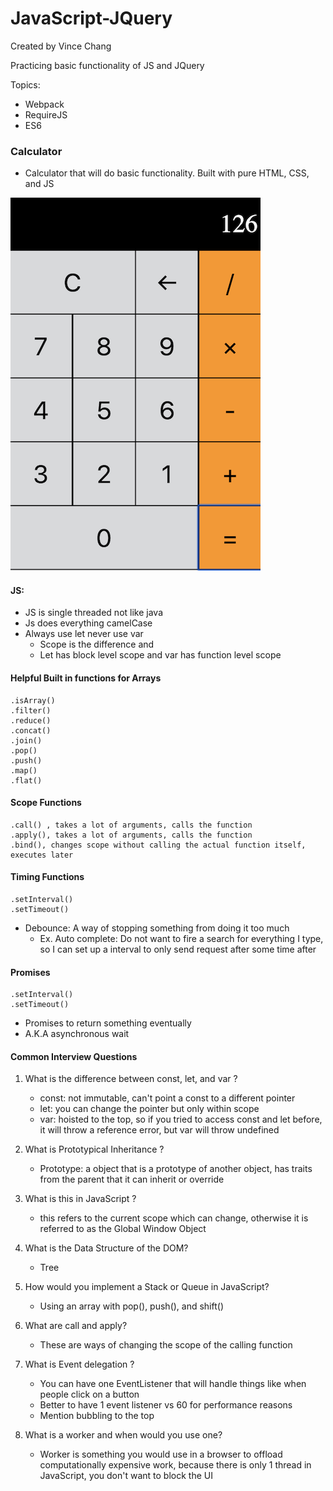 # JavaScript-JQuery

Created by Vince Chang </br>

Practicing basic functionality of JS and JQuery

Topics:

- Webpack
- RequireJS
- ES6

### Calculator

- Calculator that will do basic functionality. Built with pure HTML, CSS, and JS

![Final Product](https://github.com/vincehacks/JavaScript-JQuery/blob/master/calculator/FinalProject.png)

#### JS:

- JS is single threaded not like java
- Js does everything camelCase
- Always use let never use var
  - Scope is the difference and
  - Let has block level scope and var has function level scope

#### Helpful Built in functions for Arrays

```
.isArray()
.filter()
.reduce()
.concat()
.join()
.pop()
.push()
.map()
.flat()
```

#### Scope Functions

```
.call() , takes a lot of arguments, calls the function
.apply(), takes a lot of arguments, calls the function
.bind(), changes scope without calling the actual function itself, executes later
```

#### Timing Functions

```
.setInterval()
.setTimeout()
```

- Debounce: A way of stopping something from doing it too much
  - Ex. Auto complete: Do not want to fire a search for everything I type, so I
    can set up a interval to only send request after some time after

#### Promises

```
.setInterval()
.setTimeout()
```

- Promises to return something eventually
- A.K.A asynchronous wait

#### Common Interview Questions

1. What is the difference between const, let, and var ?

   - const: not immutable, can't point a const to a different pointer
   - let: you can change the pointer but only within scope
   - var: hoisted to the top, so if you tried to access const and let before, it
     will throw a reference error, but var will throw undefined

2. What is Prototypical Inheritance ?

   - Prototype: a object that is a prototype of another object, has traits from the
     parent that it can inherit or override

3. What is this in JavaScript ?

   - this refers to the current scope which can change, otherwise it is referred
     to as the Global Window Object

4. What is the Data Structure of the DOM?

   - Tree

5. How would you implement a Stack or Queue in JavaScript?

   - Using an array with pop(), push(), and shift()

6. What are call and apply?

   - These are ways of changing the scope of the calling function

7. What is Event delegation ?

   - You can have one EventListener that will handle things like when people
     click on a button
   - Better to have 1 event listener vs 60 for performance reasons
   - Mention bubbling to the top

8. What is a worker and when would you use one?
   - Worker is something you would use in a browser to offload computationally
     expensive work, because there is only 1 thread in JavaScript, you don't
     want to block the UI
